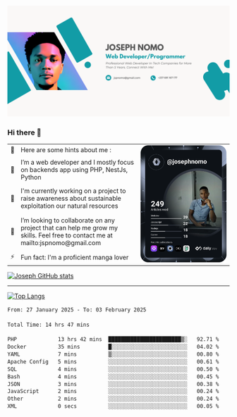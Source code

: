 ![Banner of my profile!](/Joseph_NOMO_NEW.png "Banner")

### Hi there 👋

<!--- | --  | 👋  | Here are some hints about me :                                                                                                 | <td rowspan=6><img src="/devcard.svg" width="400" alt="Joseph NOMO's Dev Card"/></td> |
| --- | --- | ------------------------------------------------------------------------------------------------------------------------------ | ------------------------------------------------------------------------------------- |
| --  | 🔭  | I’m a web developer and I mostly focus on backends app using PHP, NestJs, Python                                               |
| --  | 🦁  | I'm currently working on a project to raise awareness about sustainable exploitation our natural resources                     |
| --  | 👯  | I’m looking to collaborate on any project that can help me grow my skills. Feel free to contact me at mailto:jspnomo@gmail.com |
| --  | ⚡  | Fun fact: I'm a proficient manga lover                                                                                         |
--->

<table>
    <tr>
        <td width="1%">👋</td>
        <td width="55%">Here are some hints about me :</td>
        <td rowspan=6 width="44%"><img src="/devcard.svg" width="400" alt="Joseph NOMO's Dev Card"/></td>
    </tr>
    <tr>
        <td>🔭</td>
        <td>I’m a web developer and I mostly focus on backends app using PHP, NestJs, Python</td>
    </tr>
    <tr>
        <td>🦁</td>
        <td>I'm currently working on a project to raise awareness about sustainable exploitation our natural resources</td>
    </tr>
    <tr>
        <td>👯</td>
        <td>I’m looking to collaborate on any project that can help me grow my skills. Feel free to contact me at mailto:jspnomo@gmail.com</td>
    </tr>
    <tr>
        <td>⚡</td>
        <td>Fun fact: I'm a proficient manga lover</td>
    </tr>

</table>

[![Joseph GitHub stats](https://github-readme-stats-seven-sigma-53.vercel.app/api?username=Jspascal)](https://github.com/Jspascal/github-readme-stats)

---

[![Top Langs](https://github-readme-stats-seven-sigma-53.vercel.app/api/top-langs/?username=Jspascal&layout=compact)](https://github.com/Jspascal/github-readme-stats)

<!--START_SECTION:waka-->

```txt
From: 27 January 2025 - To: 03 February 2025

Total Time: 14 hrs 47 mins

PHP             13 hrs 42 mins  ███████████████████████▒░   92.71 %
Docker          35 mins         █░░░░░░░░░░░░░░░░░░░░░░░░   04.02 %
YAML            7 mins          ▒░░░░░░░░░░░░░░░░░░░░░░░░   00.80 %
Apache Config   5 mins          ░░░░░░░░░░░░░░░░░░░░░░░░░   00.61 %
SQL             4 mins          ░░░░░░░░░░░░░░░░░░░░░░░░░   00.50 %
Bash            4 mins          ░░░░░░░░░░░░░░░░░░░░░░░░░   00.45 %
JSON            3 mins          ░░░░░░░░░░░░░░░░░░░░░░░░░   00.38 %
JavaScript      2 mins          ░░░░░░░░░░░░░░░░░░░░░░░░░   00.24 %
Other           2 mins          ░░░░░░░░░░░░░░░░░░░░░░░░░   00.24 %
XML             0 secs          ░░░░░░░░░░░░░░░░░░░░░░░░░   00.05 %
```

<!--END_SECTION:waka-->
